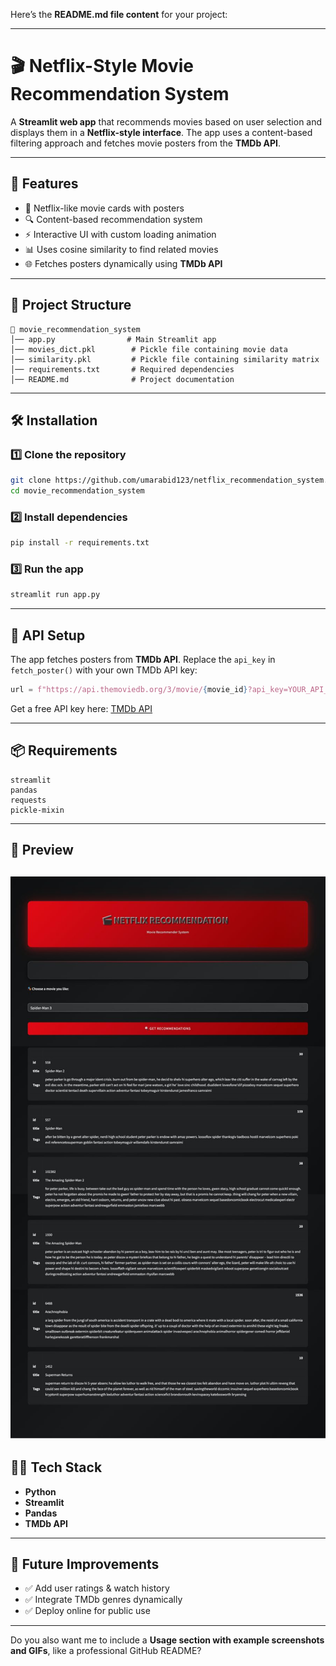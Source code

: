 Here’s the **README.md file content** for your project:

---

# 🎬 Netflix-Style Movie Recommendation System

A **Streamlit web app** that recommends movies based on user selection and displays them in a **Netflix-style interface**. The app uses a content-based filtering approach and fetches movie posters from the **TMDb API**.

---

## 🚀 Features

* 🎥 Netflix-like movie cards with posters
* 🔍 Content-based recommendation system
* ⚡ Interactive UI with custom loading animation
* 📊 Uses cosine similarity to find related movies
* 🌐 Fetches posters dynamically using **TMDb API**

---

## 📂 Project Structure

```
📂 movie_recommendation_system
│── app.py                # Main Streamlit app
│── movies_dict.pkl        # Pickle file containing movie data
│── similarity.pkl         # Pickle file containing similarity matrix
│── requirements.txt       # Required dependencies
│── README.md              # Project documentation
```

---

## 🛠 Installation

### 1️⃣ Clone the repository

```bash
git clone https://github.com/umarabid123/netflix_recommendation_system.git
cd movie_recommendation_system
```

### 2️⃣ Install dependencies

```bash
pip install -r requirements.txt
```

### 3️⃣ Run the app

```bash
streamlit run app.py
```

---

## 🔑 API Setup

The app fetches posters from **TMDb API**.
Replace the `api_key` in `fetch_poster()` with your own TMDb API key:

```python
url = f"https://api.themoviedb.org/3/movie/{movie_id}?api_key=YOUR_API_KEY&language=en-US"
```

Get a free API key here: [TMDb API](https://www.themoviedb.org/settings/api)

---

## 📦 Requirements

```
streamlit
pandas
requests
pickle-mixin
```

---

## 📸 Preview

![App Preview](netflix_preview.jpeg)
---

## 👨‍💻 Tech Stack

* **Python**
* **Streamlit**
* **Pandas**
* **TMDb API**

---

## 🔮 Future Improvements

* ✅ Add user ratings & watch history
* ✅ Integrate TMDb genres dynamically
* ✅ Deploy online for public use

---

Do you also want me to include a **Usage section with example screenshots and GIFs**, like a professional GitHub README?
